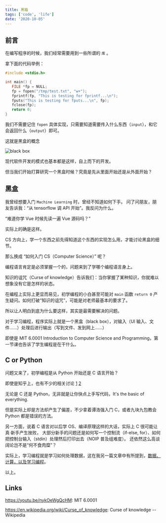 ```yaml
---
title: 黑箱
tags: ['code', 'life']
date: '2020-10-05'
---
```


## 前言

在编写程序的时候，我们经常需要用到一些所谓的 `库` 。

拿下面的代码举例：

```c
#include <stdio.h>

int main() {
   FILE *fp = NULL;
   fp = fopen("/tmp/test.txt", "w+");
   fprintf(fp, "This is testing for fprintf...\n");
   fputs("This is testing for fputs...\n", fp);
   fclose(fp);
   return 0;
}
```

我们不需要记住 `fopen` 具体实现，只需要知道需要传入什么东西（`input`），和它会返回什么（`output`）即可。

这就是黑盒的概念

![black box](/static/images/blog/black-box.png)

现代软件开发的模式也基本都是这样，自上而下的开发。

但当我们开始打算研究一个黑盒时候？究竟是先从里面开始还是从外面开始？

## 黑盒

我曾经想要入门 `Machine Learning` 时，曾经不知道如何下手。
问了问朋友，朋友告诉我：“从 tensorflow 调 API 开始”。我反问为什么。

“难道你学 Vue 时候先读一遍 Vue 源码吗？”

实际上的确是这样。

CS 方向上，学一个东西之前先得知道这个东西的实现怎么用，才能讨论黑盒的细节。

那么换成 “如何入门 CS（Computer Science）” 呢？

编程语言肯定是必须掌握一个的，问题来到了学哪个编程语言身上。

知识的诅咒（Curse of knowledge）告诉我们：当你掌握了某种知识，你就难以想象没有它是怎样的状态。

在编程上实际上更显而易见，初学编程的小白甚至可能对 `main` 函数 `return 0` 产生疑问。如何打破“知识的诅咒”，可能是对老师最基本的要求了。

所以让人明白到底为什么要这样，其实是最需要解决的问题。

对于学习编程，程序实际上就是一个黑盒（black box），对输入（UI 输入、文件……）处理后进行输出（写到文件、发到网上……）

即使是 MIT 6.0001 Introduction to Computer Science and Programming，第一节课也告诉了学生编程是在干什么。

## C or Python

问题又来了，初学编程是从 Python 开始还是 C 语言开始？

即使是知乎上，也有不少的相关讨论 [1][] [2][]

无论是 C 还是 Python，无非就是让你快点上手写代码，It's the basic of everything.

但是实际上却是方法却产生了偏差，不少拿着谭浩强入门 C，或者九块九包教会 Python 都是错误的方法。

另一方面，说着 C 语言对以后学 OS、编译原理这样的大话，实际上 C 很可能让真·新手产生挫败，
大部分新手的问题还是如何写一个控制流（if-else, for）、如何把控制台输入（stdin）处理然后打印出去（NOIP 普及组难度）。
还依然这么高谈阔论岂不是“何不食肉糜”？

实际上，学习编程就是学习如何处理数据，这在我另一篇文章中有所提到，[数据、计算，以及学习编程](/start-to-learn-programming)。

以上。

## Links

[1]: https://www.zhihu.com/question/423489741
[2]: https://www.zhihu.com/question/23743892

<https://youtu.be/nykOeWgQcHM>: MIT 6.0001

<https://en.wikipedia.org/wiki/Curse_of_knowledge>: Curse of knowledge -- Wikipedia
